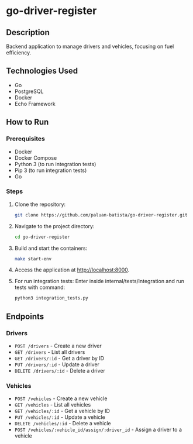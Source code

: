 # go-driver-register

## Description

Backend application to manage drivers and vehicles, focusing on fuel efficiency.

## Technologies Used

- Go
- PostgreSQL
- Docker
- Echo Framework

## How to Run

### Prerequisites

- Docker
- Docker Compose
- Python 3 (to run integration tests)
- Pip 3 (to run integration tests)
- Go

### Steps

1. Clone the repository:
    ```sh
    git clone https://github.com/paluan-batista/go-driver-register.git
    ```

2. Navigate to the project directory:
    ```sh
    cd go-driver-register
    ```

3. Build and start the containers:
    ```sh
    make start-env
    ```

4. Access the application at [http://localhost:8000](http://localhost:8000).


5. For run integration tests:
 Enter inside internal/tests/integration and run tests with command:
    ```sh
    python3 integration_tests.py

    ```

## Endpoints

### Drivers

- `POST /drivers` - Create a new driver
- `GET /drivers` - List all drivers
- `GET /drivers/:id` - Get a driver by ID
- `PUT /drivers/:id` - Update a driver
- `DELETE /drivers/:id` - Delete a driver

### Vehicles

- `POST /vehicles` - Create a new vehicle
- `GET /vehicles` - List all vehicles
- `GET /vehicles/:id` - Get a vehicle by ID
- `PUT /vehicles/:id` - Update a vehicle
- `DELETE /vehicles/:id` - Delete a vehicle
- `POST /vehicles/:vehicle_id/assign/:driver_id` - Assign a driver to a vehicle
